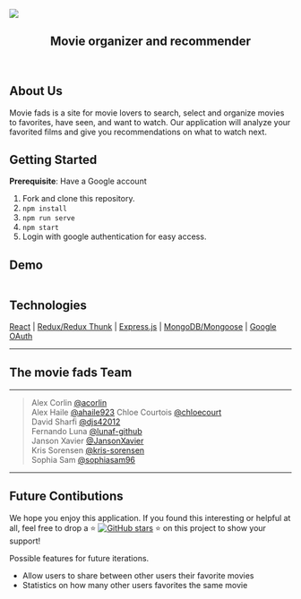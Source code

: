 ![](/) 

<h2 align="center">Movie organizer and recommender</h2>

<br>

## About Us
Movie fads is a site for movie lovers to search, select and organize movies to favorites, have seen, and want to watch. Our application will analyze your favorited films and give you recommendations on what to watch next. 


## Getting Started

**Prerequisite**: Have a Google account

1. Fork and clone this repository.
2. ```npm install```
3. ```npm run serve```
4. ```npm start```
5. Login with google authentication for easy access. 


## Demo  
![]() 

## Technologies
[React](https://reactjs.org/) | [Redux/Redux Thunk](https://redux.js.org/) | [Express.js](https://expressjs.com/) | [MongoDB/Mongoose](https://www.mongodb.com/) | [Google OAuth](https://developers.google.com/identity/protocols/oauth2)

***

## The movie fads Team
<hr>

> Alex Corlin [@acorlin](https://github.com/acorlin6) <br />
> Alex Haile [@ahaile923](https://github.com/ahaile923)
> Chloe Courtois [@chloecourt](https://github.com/chloecourt) <br />
> David Sharfi [@djs42012](https://github.com/djs42012) <br />
> Fernando Luna [@lunaf-github](https://github.com/lunaf-github) <br />
> Janson Xavier [@JansonXavier](https://github.com/JansonXavier) <br />
> Kris Sorensen [@kris-sorensen](https://github.com/kris-sorensen) <br />
> Sophia Sam  [@sophiasam96](https://github.com/sophiasam96) <br />

<hr>

## Future Contibutions
We hope you enjoy this application. If you found this interesting or helpful at all, feel free to drop a :star: [![GitHub stars](https://img.shields.io/github/stars/movie-fads/movie-fads?style=social&label=Star&)](https://github.com/movie-fads/movie-fads/stargazers) :star: on this project to show your support!


Possible features for future iterations. 
- Allow users to share between other users their favorite movies
- Statistics on how many other users favorites the same movie



